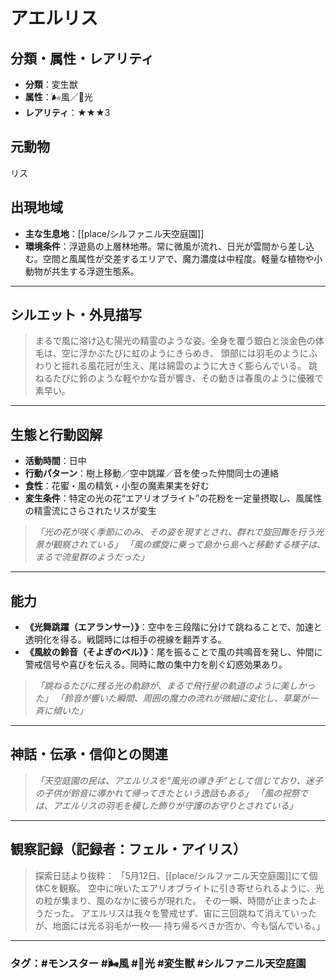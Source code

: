 ﻿# アエルリス

## 分類・属性・レアリティ

* **分類**：変生獣
* **属性**：🌬風／🌟光
* **レアリティ**：★★★3

## 元動物

リス

## 出現地域

* **主な生息地**：\[\[place/シルファニル天空庭園]]
* **環境条件**：浮遊島の上層林地帯。常に微風が流れ、日光が雲間から差し込む。空間と風属性が交差するエリアで、魔力濃度は中程度。軽量な植物や小動物が共生する浮遊生態系。

---

## シルエット・外見描写

> まるで風に溶け込む陽光の精霊のような姿。全身を覆う銀白と淡金色の体毛は、空に浮かぶたびに虹のようにきらめき、
> 頭部には羽毛のようにふわりと揺れる風花冠が生え、尾は綿雲のように大きく膨らんでいる。
> 跳ねるたびに鈴のような軽やかな音が響き、その動きは春風のように優雅で素早い。

---

## 生態と行動図解

* **活動時間**：日中
* **行動パターン**：樹上移動／空中跳躍／音を使った仲間同士の連絡
* **食性**：花蜜・風の精気・小型の魔素果実を好む
* **変生条件**：特定の光の花“エアリオブライト”の花粉を一定量摂取し、風属性の精霊流にさらされたリスが変生

> *「光の花が咲く季節にのみ、その姿を現すとされ、群れで旋回舞を行う光景が観察されている」*
> *「風の螺旋に乗って島から島へと移動する様子は、まるで流星群のようだった」*

---

## 能力

* **《光舞跳躍（エアランサー）》**：空中を三段階に分けて跳ねることで、加速と透明化を得る。戦闘時には相手の視線を翻弄する。
* **《風紋の鈴音（そよぎのベル）》**：尾を振ることで風の共鳴音を発し、仲間に警戒信号や喜びを伝える。同時に敵の集中力を削ぐ幻惑効果あり。

> *「跳ねるたびに残る光の軌跡が、まるで飛行星の軌道のように美しかった」*
> *「鈴音が響いた瞬間、周囲の魔力の流れが微細に変化し、草葉が一斉に傾いた」*

---

## 神話・伝承・信仰との関連

> *「天空庭園の民は、アエルリスを“風光の導き手”として信じており、迷子の子供が鈴音に導かれて帰ってきたという逸話もある」*
> *「風の祝祭では、アエルリスの羽毛を模した飾りが守護のお守りとされている」*

---

## 観察記録（記録者：フェル・アイリス）

> 探索日誌より抜粋：
> 「5月12日、\[\[place/シルファニル天空庭園]]にて個体Cを観察。
> 空中に咲いたエアリオブライトに引き寄せられるように、光の粒が集まり、風のなかに彼らが現れた。
> その一瞬、時間が止まったようだった。
> アエルリスは我々を警戒せず、宙に三回跳ねて消えていったが、地面には光る羽毛が一枚──
> 持ち帰るべきか否か、今も悩んでいる。」

---

### タグ：#モンスター #🌬風 #🌟光 #変生獣 #シルファニル天空庭園
